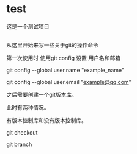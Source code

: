 # test
这是一个测试项目

##
从这里开始来写一些关于git的操作命令

第一次使用时 使用git config 设置 用户名和邮箱

git config --global user.name "example_name" 

git config --global user.email "example@qq.com"

之后需要创建一个git版本库。

此时有两种情况。

有版本控制库和没有版本控制库。

git checkout 

git branch 